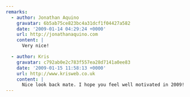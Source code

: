 ```yaml
---
remarks:
  - author: Jonathan Aquino
    gravatar: 6b5ab75ce823bc4a31dcf1f04427a582
    date: '2009-01-14 04:29:24 +0000'
    url: http://jonathanaquino.com
    content: |
      Very nice!

  - author: Kris
    gravatar: c792ab0e2c783f557ea28d7141a0ee83
    date: '2009-01-15 11:58:13 +0000'
    url: http://www.krisweb.co.uk
    content: |
      Nice look back mate. I hope you feel well motivated in 2009!
---
```

